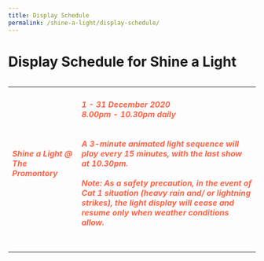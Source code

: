 ```yaml
---
title: Display Schedule
permalink: /shine-a-light/display-schedule/
---
```


# Display Schedule for Shine a Light

<table class="table-v">
<table style="width:100%">
    <tr>
    <td>
     <h5><font color="tomato"><b>Shine a Light @ The Promontory</b></font></h5>
     <br>
    </td>
    <td>
      <h5><font color="tomato">1 - 31 December 2020</font>
      <font color="tomato"><br>8.00pm - 10.30pm daily</font>
      <br>
      <br>
      <font color="tomato"><br>A 3-minute animated light sequence will play every 15 minutes, with the last show at 10.30pm.</font>
      <br>
      <h7><font color="tomato"><br>Note: As a safety precaution, in the event of Cat 1 situation (heavy rain and/ or lightning strikes), the light display will cease and resume only when weather conditions allow.</font>
      <br> 
      <br>
<tr>


